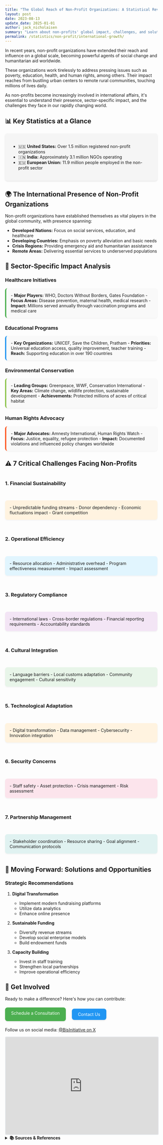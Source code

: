 ```yaml
---
title: "The Global Reach of Non-Profit Organizations: A Statistical Review"
layout: post
date: 2023-08-13
update_date: 2025-01-01
author: jack_nicholaisen
summary: "Learn about non-profits' global impact, challenges, and solutions. Don't miss this opportunity to understand their world—read it HERE!"
permalink: /statistics/non-profit/international-growth/
---
```


<div class="intro-section">
<p>In recent years, non-profit organizations have extended their reach and influence on a global scale, becoming powerful agents of social change and humanitarian aid worldwide.</p>

<p>These organizations work tirelessly to address pressing issues such as poverty, education, health, and human rights, among others. Their impact reaches from bustling urban centers to remote rural communities, touching millions of lives daily.</p>

<p>As non-profits become increasingly involved in international affairs, it's essential to understand their presence, sector-specific impact, and the challenges they face in our rapidly changing world.</p>
</div>

## 📊 Key Statistics at a Glance

<div class="stats-highlight" style="background: #f5f5f5; padding: 20px; border-radius: 8px; margin: 20px 0; box-shadow: 0 2px 4px rgba(0,0,0,0.1);">
<ul>
    <li>🇺🇸 <strong>United States:</strong> Over 1.5 million registered non-profit organizations</li>
    <li>🇮🇳 <strong>India:</strong> Approximately 3.1 million NGOs operating</li>
    <li>🇪🇺 <strong>European Union:</strong> 11.9 million people employed in the non-profit sector</li>
</ul>
</div>

## 🌍 The International Presence of Non-Profit Organizations

Non-profit organizations have established themselves as vital players in the global community, with presence spanning:

- **Developed Nations:** Focus on social services, education, and healthcare
- **Developing Countries:** Emphasis on poverty alleviation and basic needs
- **Crisis Regions:** Providing emergency aid and humanitarian assistance
- **Remote Areas:** Delivering essential services to underserved populations

## 🎯 Sector-Specific Impact Analysis

### Healthcare Initiatives
<div class="sector-box" style="border-left: 4px solid #4CAF50; padding: 15px; margin: 10px 0; border-radius: 8px; background: #f9f9f9; box-shadow: 0 2px 4px rgba(0,0,0,0.05);">
- <strong>Major Players:</strong> WHO, Doctors Without Borders, Gates Foundation
- <strong>Focus Areas:</strong> Disease prevention, maternal health, medical research
- <strong>Impact:</strong> Millions served annually through vaccination programs and medical care
</div>

### Educational Programs
<div class="sector-box" style="border-left: 4px solid #2196F3; padding: 15px; margin: 10px 0; border-radius: 8px; background: #f9f9f9; box-shadow: 0 2px 4px rgba(0,0,0,0.05);">
- <strong>Key Organizations:</strong> UNICEF, Save the Children, Pratham
- <strong>Priorities:</strong> Universal education access, quality improvement, teacher training
- <strong>Reach:</strong> Supporting education in over 190 countries
</div>

### Environmental Conservation
<div class="sector-box" style="border-left: 4px solid #8BC34A; padding: 15px; margin: 10px 0; border-radius: 8px; background: #f9f9f9; box-shadow: 0 2px 4px rgba(0,0,0,0.05);">
- <strong>Leading Groups:</strong> Greenpeace, WWF, Conservation International
- <strong>Key Areas:</strong> Climate change, wildlife protection, sustainable development
- <strong>Achievements:</strong> Protected millions of acres of critical habitat
</div>

### Human Rights Advocacy
<div class="sector-box" style="border-left: 4px solid #FF5722; padding: 15px; margin: 10px 0; border-radius: 8px; background: #f9f9f9; box-shadow: 0 2px 4px rgba(0,0,0,0.05);">
- <strong>Major Advocates:</strong> Amnesty International, Human Rights Watch
- <strong>Focus:</strong> Justice, equality, refugee protection
- <strong>Impact:</strong> Documented violations and influenced policy changes worldwide
</div>

## ⚠️ 7 Critical Challenges Facing Non-Profits

<div class="challenges-grid" style="display: grid; gap: 20px; margin: 20px 0;">

### 1. Financial Sustainability
<div class="challenge-box" style="background: #fff3e0; padding: 15px; border-radius: 8px; margin: 10px 0; box-shadow: 0 2px 4px rgba(0,0,0,0.05);">
- Unpredictable funding streams
- Donor dependency
- Economic fluctuations impact
- Grant competition
</div>

### 2. Operational Efficiency
<div class="challenge-box" style="background: #e1f5fe; padding: 15px; border-radius: 8px; margin: 10px 0; box-shadow: 0 2px 4px rgba(0,0,0,0.05);">
- Resource allocation
- Administrative overhead
- Program effectiveness measurement
- Impact assessment
</div>

### 3. Regulatory Compliance
<div class="challenge-box" style="background: #f3e5f5; padding: 15px; border-radius: 8px; margin: 10px 0; box-shadow: 0 2px 4px rgba(0,0,0,0.05);">
- International laws
- Cross-border regulations
- Financial reporting requirements
- Accountability standards
</div>

### 4. Cultural Integration
<div class="challenge-box" style="background: #e8f5e9; padding: 15px; border-radius: 8px; margin: 10px 0; box-shadow: 0 2px 4px rgba(0,0,0,0.05);">
- Language barriers
- Local customs adaptation
- Community engagement
- Cultural sensitivity
</div>

### 5. Technological Adaptation
<div class="challenge-box" style="background: #fff3e0; padding: 15px; border-radius: 8px; margin: 10px 0; box-shadow: 0 2px 4px rgba(0,0,0,0.05);">
- Digital transformation
- Data management
- Cybersecurity
- Innovation integration
</div>

### 6. Security Concerns
<div class="challenge-box" style="background: #fce4ec; padding: 15px; border-radius: 8px; margin: 10px 0; box-shadow: 0 2px 4px rgba(0,0,0,0.05);">
- Staff safety
- Asset protection
- Crisis management
- Risk assessment
</div>

### 7. Partnership Management
<div class="challenge-box" style="background: #e0f2f1; padding: 15px; border-radius: 8px; margin: 10px 0; box-shadow: 0 2px 4px rgba(0,0,0,0.05);">
- Stakeholder coordination
- Resource sharing
- Goal alignment
- Communication protocols
</div>

</div>

## 🚀 Moving Forward: Solutions and Opportunities

### Strategic Recommendations
1. **Digital Transformation**
   - Implement modern fundraising platforms
   - Utilize data analytics
   - Enhance online presence

2. **Sustainable Funding**
   - Diversify revenue streams
   - Develop social enterprise models
   - Build endowment funds

3. **Capacity Building**
   - Invest in staff training
   - Strengthen local partnerships
   - Improve operational efficiency

## 🤝 Get Involved

Ready to make a difference? Here's how you can contribute:

<div class="action-buttons" style="display: flex; gap: 20px; margin: 20px 0;">
<a href="https://calendly.com/businessinitiative/30-minute-consultation-call" target="_blank" style="background: #4CAF50; color: white; padding: 10px 20px; text-decoration: none; border-radius: 8px; box-shadow: 0 2px 4px rgba(0,0,0,0.1);">Schedule a Consultation</a>

<a href="https://www.businessinitiative.org/contact/" target="_blank" style="background: #2196F3; color: white; padding: 10px 20px; text-decoration: none; border-radius: 8px; box-shadow: 0 2px 4px rgba(0,0,0,0.1);">Contact Us</a>
</div>

Follow us on social media: <a href="https://x.com/BisInitiative" target="_blank">@BisInitiative on X</a>

<iframe src="https://embeds.beehiiv.com/4b55f309-919b-4f27-82e1-28bfbbc3543f" data-test-id="beehiiv-embed" width="100%" height="320" frameborder="0" scrolling="no" style="border-radius: 4px; border: 2px solid #e5e7eb; margin: 0; background-color: transparent;"></iframe>

<br>
<details>
<summary><b>📚 Sources & References</b></summary>
<br>
<ul>
    <li><a href="https://www.urban.org/sites/default/files/publication/99046/the_nonprofit_sector_in_brief_2018_0.pdf">Urban Institute - The Nonprofit Sector in Brief 2018</a></li>
    <li><a href="https://timesofindia.indiatimes.com/india/India-has-31-lakh-NGOs-twice-the-number-of-schools/articleshow/47699699.cms">Times of India - India has 3.1 million NGOs</a></li>
    <li><a href="https://www.euractiv.com/section/economy-jobs/news/ngos-employ-more-people-than-car-industry-in-eu/">Euractiv - NGOs employ more people than car industry in EU</a></li>
    <li><a href="https://www.arts.gov/">National Endowment for the Arts</a></li>
    <li><a href="https://www.kennedy-center.org/">Kennedy Center for the Performing Arts</a></li>
    <li><a href="https://www.aspca.org/">American Society for the Prevention of Cruelty to Animals (ASPCA)</a></li>
    <li><a href="https://www.hsi.org/">Humane Society International</a></li>
</ul>
</details>
